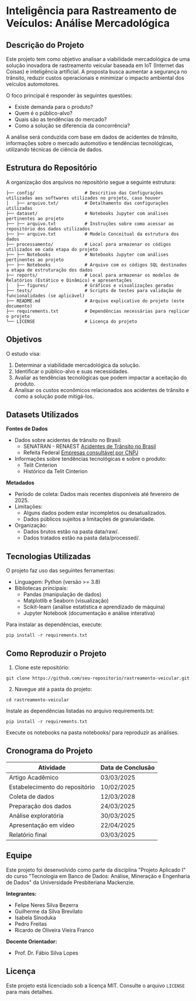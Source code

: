 # Inteligência para Rastreamento de Veículos: Análise Mercadológica
## Descrição do Projeto
Este projeto tem como objetivo analisar a viabilidade mercadológica de uma solução inovadora de rastreamento veicular baseada em IoT (Internet das Coisas) e inteligência artificial. A proposta busca aumentar a segurança no trânsito, reduzir custos operacionais e minimizar o impacto ambiental dos veículos automotores.

O foco principal é responder às seguintes questões:
* Existe demanda para o produto?
* Quem é o público-alvo?
* Quais são as tendências do mercado?
* Como a solução se diferencia da concorrência?

A análise será conduzida com base em dados de acidentes de trânsito, informações sobre o mercado automotivo e tendências tecnológicas, utilizando técnicas de ciência de dados.

## Estrutura do Repositório

A organização dos arquivos no repositório segue a seguinte estrutura:

```
├── config/                   # Descritivo das Configurações utilizadas aos softwares utilizados no projeto, caso houver
│   ├── arquivo.txt/          # Detalhamento das configurações utilizadas
├── dataset/                  # Notebooks Jupyter com análises pertinentes ao projeto
├── ├── arquivo.txt           # Instruções sobre como acessar ao repositório dos dados utilizados
├── ├── arquivo.txt           # Modelo Conceitual da estrutura dos dados
├── processamento/            # Local para armazenar os códigos utilizados em cada etapa do projeto
├── ├── Notebooks             # Notebooks Jupyter com análises pertinentes ao projeto
├── ├── Notebooks             # Arquivo com os códigos SQL destinados a etapa de estruturação dos dados
├── reports/                  # Local para armazenar os modelos de Relatórios (Estático e Dinâmico) e apresentações 
│   ├── figures/              # Gráficos e visualizações geradas
├── tests/                    # Scripts de testes para validação de funcionalidades (se aplicável)
├── README.md                 # Arquivo explicativo do projeto (este documento)
├── requirements.txt          # Dependências necessárias para replicar o projeto
└── LICENSE                   # Licença do projeto
```

## Objetivos
O estudo visa:
1. Determinar a viabilidade mercadológica da solução.
2. Identificar o público-alvo e suas necessidades.
3. Avaliar as tendências tecnológicas que podem impactar a aceitação do produto.
4. Analisar os custos econômicos relacionados aos acidentes de trânsito e como a solução pode mitigá-los.

## Datasets Utilizados

**Fontes de Dados**
* Dados sobre acidentes de trânsito no Brasil:
  * SENATRAN - RENAEST
  [Acidentes de Trânsito no Brasil](https://www.gov.br/transportes/pt-br/assuntos/transito/arquivos-senatran/docs/renaest)
  * Refeita Federal
  [Empresas consultável por CNPJ](https://arquivos.receitafederal.gov.br/dados/cnpj/dados_abertos_cnpj/2025-02/)
* Informações sobre tendências tecnológicas e sobre o produto:
  * Telit Cinterion
  * Histórico da Telit Cinterion

**Metadados**
* Período de coleta: Dados mais recentes disponíveis até fevereiro de 2025.
* Limitações:
  * Alguns dados podem estar incompletos ou desatualizados.
  * Dados públicos sujeitos a limitações de granularidade.
* Organização:
  * Dados brutos estão na pasta data/raw/.
  * Dados tratados estão na pasta data/processed/.

## Tecnologias Utilizadas
O projeto faz uso das seguintes ferramentas:
* Linguagem: Python (versão >= 3.8)
* Bibliotecas principais:
  * Pandas (manipulação de dados)
  * Matplotlib e Seaborn (visualização)
  * Scikit-learn (análise estatística e aprendizado de máquina)
  * Jupyter Notebook (documentação e análise interativa)

Para instalar as dependências, execute:

```
pip install -r requirements.txt
```

## Como Reproduzir o Projeto
1. Clone este repositório:
```
git clone https://github.com/seu-repositorio/rastreamento-veicular.git
```
2. Navegue até a pasta do projeto:
```
cd rastreamento-veicular
```
Instale as dependências listadas no arquivo requirements.txt:
```
pip install -r requirements.txt
```
Execute os notebooks na pasta notebooks/ para reproduzir as análises.

## Cronograma do Projeto
| Atividade |	Data de Conclusão |
|-----------|-------------------|
| Artigo Acadêmico | 03/03/2025 |
| Estabelecimento do repositório | 10/02/2025 |
| Coleta de dados | 12/03/2028 |
| Preparação dos dados | 24/03/2025 |
| Análise exploratória | 30/03/2025 |
| Apresentação em vídeo | 22/04/2025 |
| Relatório final | 03/03/2025 |

## Equipe
Este projeto foi desenvolvido como parte da disciplina "Projeto Aplicado I" do curso "Tecnologia em Banco de Dados: Análise, Mineração e Engenharia de Dados" da Universidade Presbiteriana Mackenzie.

**Integrantes:**
* Felipe Neres Silva Bezerra
* Guilherme da Silva Brevilato
* Isabela Sinoduka
* Pedro Freitas
* Ricardo de Oliveira Vieira Franco

**Docente Orientador:**
* Prof. Dr. Fábio Silva Lopes

## Licença
Este projeto está licenciado sob a licença MIT. Consulte o arquivo `LICENSE` para mais detalhes.
